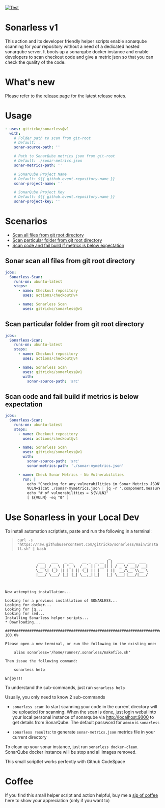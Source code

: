 [![Test](https://github.com/gitricko/sonarless/actions/workflows/test.yml/badge.svg)](https://github.com/gitricko/sonarless/actions/workflows/test.yml)

# Sonarless v1

This action and its developer friendly helper scripts enable sonarqube scanning for your repository without a need of a dedicated hosted sonarqube server. It boots up a sonarqube docker instance and enable developers to scan checkout code and give a metric json so that you can check the quality of the code.

# What's new

Please refer to the [release page](https://github.com/gitricko/sonarless/releases/latest) for the latest release notes.

# Usage

<!-- start usage -->
```yaml
- uses: gitricko/sonarless@v1
  with:
    # Folder path to scan from git-root
    # Default: . 
    sonar-source-path: ''

    # Path to SonarQube metrics json from git-root
    # Default: ./sonar-metrics.json 
    sonar-metrics-path: ''

    # SonarQube Project Name
    # Default: ${{ github.event.repository.name }}
    sonar-project-name: ''

    # SonarQube Project Key
    # Default: ${{ github.event.repository.name }}
    sonar-project-key: ''
```
<!-- end usage -->

# Scenarios

- [Scan all files from git root directory](#Sonar-scan-all-files-from-git-root-directory)
- [Scan particular folder from git root directory](#Scan-particular-folder-from-git-root-directory)
- [Scan code and fail build if metrics is below expectation](#Scan-code-and-fail-build-if-metrics-is-below-expectation)

## Sonar scan all files from git root directory

```yaml
jobs:
  Sonarless-Scan:
    runs-on: ubuntu-latest
    steps:
      - name: Checkout repository
        uses: actions/checkout@v4

      - name: Sonarless Scan
        uses: gitricko/sonarless@v1
```

## Scan particular folder from git root directory

```yaml
jobs:
  Sonarless-Scan:
    runs-on: ubuntu-latest
    steps:
      - name: Checkout repository
        uses: actions/checkout@v4

      - name: Sonarless Scan
        uses: gitricko/sonarless@v1
        with:
          sonar-source-path: 'src'
```

## Scan code and fail build if metrics is below expectation

```yaml
jobs:
  Sonarless-Scan:
    runs-on: ubuntu-latest
    steps:
      - name: Checkout repository
        uses: actions/checkout@v4

      - name: Sonarless Scan
        uses: gitricko/sonarless@v1
        with:
          sonar-source-path: 'src'
          sonar-metrics-path: './sonar-mymetrics.json'

      - name: Check Sonar Metrics - No Vulnerabilities
        run: |
          echo "Checking for any vulnerabilities in Sonar Metrics JSON"
          VULN=$(cat ./sonar-mymetrics.json | jq -r '.component.measures[] | select(.metric == "vulnerabilities").value')
          echo "# of vulnerabilities = ${VULN}"
          [ ${VULN} -eq "0" ]
```
# Use Sonarless in your Local Dev

To install automation scriptlets, paste and run the following in a terminal:
>  `curl -s "https://raw.githubusercontent.com/gitricko/sonarless/main/install.sh" | bash`

```ssh
                                               _ 
               ___   ___   _ __    __ _  _ __ | |  ___  ___  ___ 
              / __| / _ \ | "_ \  / _` || "__|| | / _ \/ __|/ __| 
              \__ \| (_) || | | || (_| || |   | ||  __/\__ \\__ \ 
              |___/ \___/ |_| |_| \__,_||_|   |_| \___||___/|___/ 


                                                                        Now attempting installation...

Looking for a previous installation of SONARLESS...
Looking for docker...
Looking for jq...
Looking for sed...
Installing Sonarless helper scripts...
* Downloading...

######################################################################## 100.0%

Please open a new terminal, or run the following in the existing one:

    alias sonarless='/home/runner/.sonarless/makefile.sh' 

Then issue the following command:

    sonarless help

Enjoy!!!
```
To understand the sub-commands, just run `sonarless help`

Usually, you only need to know 2 sub-commands
- `sonarless scan`: to start scanning your code in the current directory will be uploaded for scanning. When the scan is done, just login webui into your local personal instance of sonarqube via [http://localhost:9000](http://localhost:9000) to get details from SonarQube. The default password for `admin` is `sonarless`

- `sonarless results`: to generate `sonar-metrics.json` metrics file in your current directory

To clean up your sonar instance, just run `sonarless docker-clean`. SonarQube docker instance will be stop and all images removed.

This small scriptlet works perfectly with Github CodeSpace

# Coffee

If you find this small helper script and action helpful, buy me a [sip of coffee](https://ko-fi.com/gitricko) here to show your appreciation (only if you want to)